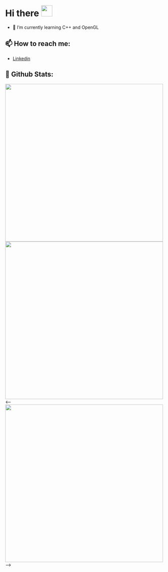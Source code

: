 # Hi there <img src="https://media.giphy.com/media/hvRJCLFzcasrR4ia7z/giphy.gif" width="35px">

- 🌱 I’m currently learning C++ and OpenGL

## 📫 How to reach me:
- [Linkedin](https://www.linkedin.com/in/nicolas-vycas-nery/)

## 🎸 Github Stats:
<div style="display: inline">
  <img src="https://github-readme-stats.vercel.app/api/?username=tomast1337&count_private=true&theme=highcontrast&showicons=true&include_all_commits=true&hide_border=true" width="500">
   <img src="https://github-readme-stats.vercel.app/api/top-langs/?username=tomast1337&layout=compact&theme=highcontrast&langs_count=10&hide_border=true" width="500"> 
   <--<img src="https://github-readme-streak-stats.herokuapp.com/?user=tomast1337&layout=compact&theme=highcontrast&langs_count=10&hide_border=true" width="500"/>-->
</div>
